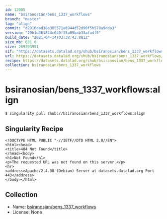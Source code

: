 ```yaml
---
id: 12005
name: "bsiranosian/bens_1337_workflows"
branch: "master"
tag: "align"
commit: "d2916dad38e385571a6944d52d90f5b570a9dda3"
version: "29b1d361844c040f35a89bab33afadf5"
build_date: "2021-04-14T03:38:43.881Z"
size_mb: 631.0
size: 269393951
sif: "https://datasets.datalad.org/shub/bsiranosian/bens_1337_workflows/align/2021-04-14-d2916dad-29b1d361/29b1d361844c040f35a89bab33afadf5.sif"
url: https://datasets.datalad.org/shub/bsiranosian/bens_1337_workflows/align/2021-04-14-d2916dad-29b1d361/
recipe: https://datasets.datalad.org/shub/bsiranosian/bens_1337_workflows/align/2021-04-14-d2916dad-29b1d361/Singularity
collection: bsiranosian/bens_1337_workflows
---
```


# bsiranosian/bens_1337_workflows:align

```bash
$ singularity pull shub://bsiranosian/bens_1337_workflows:align
```

## Singularity Recipe

```singularity
<!DOCTYPE HTML PUBLIC "-//IETF//DTD HTML 2.0//EN">
<html><head>
<title>404 Not Found</title>
</head><body>
<h1>Not Found</h1>
<p>The requested URL was not found on this server.</p>
<hr>
<address>Apache/2.4.38 (Debian) Server at datasets.datalad.org Port 443</address>
</body></html>
```

## Collection

 - Name: [bsiranosian/bens_1337_workflows](https://github.com/bsiranosian/bens_1337_workflows)
 - License: None

